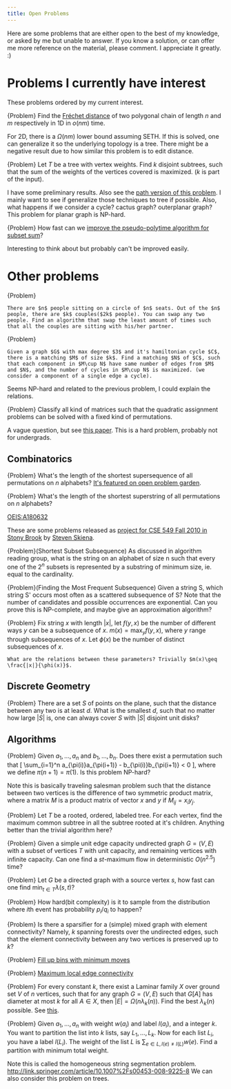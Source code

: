 ```yaml
---
title: Open Problems
---
```


Here are some problems that are either open to the best of my knowledge, or asked by me but unable to answer. If you know a solution, or can offer me more reference on the material, please comment. I appreciate it greatly. :)

# Problems I currently have interest 
These problems ordered by my current interest.

{Problem}
    Find the [Fréchet distance](http://en.wikipedia.org/wiki/Fr%C3%A9chet_distance) of two polygonal chain of length $n$ and $m$ respectively in $1$D in $o(nm)$ time.

For $2$D, there is a $\Omega(nm)$ lower bound assuming SETH. If this is solved, one can generalize it so the underlying topology is a tree. There might be a negative result due to how similar this problem is to edit distance. 

{Problem}
    Let $T$ be a tree with vertex weights. Find $k$ disjoint subtrees, such that the sum of the weights of the vertices covered is maximized. ($k$ is part of the input). 

I have some preliminary results. Also see the [path version of this problem](http://www.chaoxuprime.com/posts/2014-10-13-maximum-sum-k-disjoint-subarrays.html). I mainly want to see if generalize those techniques to tree if possible. Also, what happens if we consider a cycle? cactus graph? outerplanar graph? This problem for planar graph is NP-hard.

{Problem}
    How fast can we [improve the pseudo-polytime algorithm for subset sum](http://cstheory.stackexchange.com/questions/21533/faster-pseudo-polynomial-time-algorithm-for-subset-sum)? 

Interesting to think about but probably can't be improved easily.

# Other problems

{Problem}

    There are $n$ people sitting on a circle of $n$ seats. Out of the $n$ people, there are $k$ couples($2k$ people). You can swap any two people. Find an algorithm that swap the least amount of times such that all the couples are sitting with his/her partner.

{Problem}

    Given a graph $G$ with max degree $3$ and it's hamiltonian cycle $C$, there is a matching $M$ of size $k$. Find a matching $N$ of $C$, such that each component in $M\cup N$ have same number of edges from $M$ and $N$, and the number of cycles in $M\cup N$ is maximized. (we consider a component of a single edge a cycle).

Seems NP-hard and related to the previous problem, I could explain the relations. 

{Problem}
    Classify all kind of matrices such that the quadratic assignment problems can be solved with a fixed kind of permutations.

A vague question, but see [this paper](http://link.springer.com/article/10.1007/BF01585868). This is a hard problem, probably not for undergrads. 

## Combinatorics

{Problem}
    What's the length of the shortest supersequence of all permutations on $n$ alphabets? 
[It's featured on open problem garden](http://garden.irmacs.sfu.ca/?q=op/smallest_universal_supersequence).

{Problem}
    What's the length of the shortest superstring of all permutations on $n$ alphabets? 

[OEIS:A180632](http://oeis.org/A180632)

These are some problems released as [project for CSE 549 Fall 2010 in Stony Brook](http://www.cs.sunysb.edu/~skiena/549/projects.pdf) by [Steven Skiena](http://www.cs.sunysb.edu/~skiena/).

{Problem}(Shortest Subset Subsequence)
    As discussed in algorithm reading group, what is the string on an alphabet of size n such that every one of the $2^n$ subsets is represented by a substring of minimum size, ie. equal to the cardinality.

{Problem}(Finding the Most Frequent Subsequence)
    Given a string S, which string S' occurs most often as a scattered subsequence of S? Note that the number of candidates and possible occurrences are exponential. Can you prove this is NP-complete, and maybe give an approximation algorithm?

{Problem}
    Fix string $x$ with length $|x|$, let $f(y,x)$ be the number of different ways $y$ can be a subsequence of $x$. $m(x) = \max_{y} f(y,x)$, where $y$ range through subsequences of $x$. Let $\phi(x)$ be the number of distinct subsequences of $x$. 

    What are the relations between these parameters? Trivially $m(x)\geq \frac{|x|}{\phi(x)}$.

## Discrete Geometry
{Problem}
    There are a set $S$ of points on the plane, such that the distance between any two is at least $d$. What is the smallest $d$, such that no matter how large $|S|$ is, one can always cover $S$ with $|S|$ disjoint unit disks? 

## Algorithms

{Problem}
    Given $a_1,\ldots,a_n$ and $b_1,\ldots,b_n$. Does there exist a permutation such that
    \[ 
    \sum_{i=1}^n a_{\pi(i)}a_{\pi(i+1)} - b_{\pi(i)}b_{\pi(i+1)} < 0
    \], where we define $\pi(n+1)=\pi(1)$.
    Is this problem NP-hard?

Note this is basically traveling salesman problem such that the distance between two vertices is the difference of two symmetric product matrix, where a matrix $M$ is a product matrix of vector $x$ and $y$ if $M_{ij}=x_iy_j$.

{Problem}
    Let $T$ be a rooted, ordered, labeled tree. For each vertex, find the maximum common subtree in all the subtree rooted at it's children. Anything better than the trivial algorithm here?

{Problem}
    Given a simple unit edge capacity undirected graph $G=(V,E)$ with a subset of vertices $T$ with unit capacity, and remaining vertices with infinite capacity. Can one find a $st$-maximum flow in deterministic $O(n^{2.5})$ time?

{Problem}
    Let $G$ be a directed graph with a source vertex $s$, how fast can one find $\min_{t\in T} \lambda(s,t)$? 

{Problem}
    How hard(bit complexity) is it to sample from the distribution where $i$th event has probability $p_i/q_i$ to happen?

{Problem}
    Is there a sparsifier for a (simple) mixed graph with element connectivity? Namely, $k$ spanning forests over the undirected edges, such that the element connectivity between any two vertices is preserved up to $k$?

{Problem}
    [Fill up bins with minimum moves](http://cs.stackexchange.com/questions/12441/is-it-np-hard-to-fill-up-bins-with-minimum-moves)

{Problem}
    [Maximum local edge connectivity](http://cstheory.stackexchange.com/questions/25531/maximum-local-edge-connectivity)

{Problem}
    For every constant $k$, there exist a Laminar family $X$ over ground set $V$ of $n$ vertices, such that for any graph $G=(V,E)$ such that $G[A]$ has diameter at most $k$ for all $A\in X$, then $|E|=\Omega(n\lambda_k(n))$. Find the best $\lambda_k(n)$ possible. See [this](http://www.chaoxuprime.com/posts/2014-09-21-augment-induced-subtree-constant-diameter.html).

{Problem}
    Given $a_1,\ldots,a_n$ with weight $w(a_i)$ and label $l(a_i)$, and a integer $k$. You want to partition the list into $k$ lists, say $L_1,\ldots,L_k$. Now for each list $L_i$, you have a label $l(L_i)$. The weight of the list $L$ is $\sum_{e\in L,l(e)\neq l(L)} w(e)$. Find a partition with minimum total weight. 

Note this is called the homogeneous string segmentation problem.  http://link.springer.com/article/10.1007%2Fs00453-008-9225-8 We can also consider this problem on trees. 
